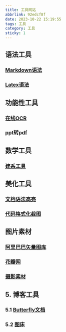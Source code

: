 ```yaml
---
title: 工具网站
abbrlink: 92edcf8f
date: 2023-10-22 15:19:55
tags: 工具
category: 工具
sticky: 1
---
```


## 语法工具
### [Markdown语法](https://wuwufq.blog.csdn.net/article/details/127898890?spm=1001.2101.3001.6661.1&utm_medium=distribute.pc_relevant_t0.none-task-blog-2%7Edefault%7ECTRLIST%7ERate-1-127898890-blog-124603661.pc_relevant_3mothn_strategy_and_data_recovery&depth_1-utm_source=distribute.pc_relevant_t0.none-task-blog-2%7Edefault%7ECTRLIST%7ERate-1-127898890-blog-124603661.pc_relevant_3mothn_strategy_and_data_recovery&utm_relevant_index=1)
### [Latex语法](https://www.luogu.com.cn/blog/IowaBattleship/latex-gong-shi-tai-quan)

## 功能性工具
### [在线OCR](https://uutool.cn/ocr/)
### [ppt转pdf](https://tools.pdf24.org/zh/ppt-to-pdf#s=1697960230853)


## 数学工具
### [建系工具](https://www.desmos.com/calculator?lang=zh-CN)

## 美化工具
### [文档语法高亮](http://word.wd1x.com/)
### [代码格式化截图](https://www.wetools.com/code-snapshot)

## 图片素材
### [阿里巴巴矢量图库](https://www.iconfont.cn/)
### [花瓣网](https://huaban.com/materials)
### [摄影素材](https://unsplash.com/)

## 5. 博客工具
### 5.1 [Butterfly文档](https://butterfly.js.org/)
### 5.2 [图床](https://imgloc.com/)